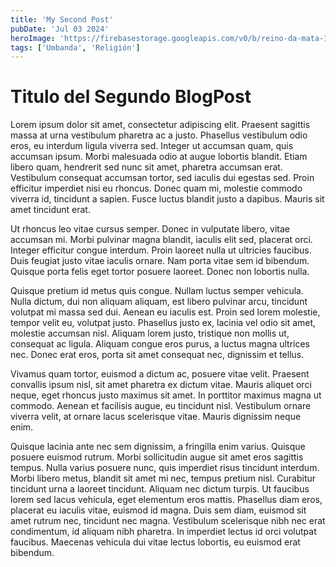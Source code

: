 ```yaml
---
title: 'My Second Post'
pubDate: 'Jul 03 2024'
heroImage: 'https://firebasestorage.googleapis.com/v0/b/reino-da-mata-160a9.appspot.com/o/7-orixas.jpg?alt=media&token=f0118082-2401-4976-8e3d-40a5835b1e6e'
tags: ['Umbanda', 'Religión']
---
```


# Titulo del Segundo BlogPost

Lorem ipsum dolor sit amet, consectetur adipiscing elit. Praesent sagittis massa at urna vestibulum pharetra ac a justo. Phasellus vestibulum odio eros, eu interdum ligula viverra sed. Integer ut accumsan quam, quis accumsan ipsum. Morbi malesuada odio at augue lobortis blandit. Etiam libero quam, hendrerit sed nunc sit amet, pharetra accumsan erat. Vestibulum consequat accumsan tortor, sed iaculis dui egestas sed. Proin efficitur imperdiet nisi eu rhoncus. Donec quam mi, molestie commodo viverra id, tincidunt a sapien. Fusce luctus blandit justo a dapibus. Mauris sit amet tincidunt erat.

Ut rhoncus leo vitae cursus semper. Donec in vulputate libero, vitae accumsan mi. Morbi pulvinar magna blandit, iaculis elit sed, placerat orci. Integer efficitur congue interdum. Proin laoreet nulla ut ultricies faucibus. Duis feugiat justo vitae iaculis ornare. Nam porta vitae sem id bibendum. Quisque porta felis eget tortor posuere laoreet. Donec non lobortis nulla.

Quisque pretium id metus quis congue. Nullam luctus semper vehicula. Nulla dictum, dui non aliquam aliquam, est libero pulvinar arcu, tincidunt volutpat mi massa sed dui. Aenean eu iaculis est. Proin sed lorem molestie, tempor velit eu, volutpat justo. Phasellus justo ex, lacinia vel odio sit amet, molestie accumsan nisl. Aliquam lorem justo, tristique non mollis ut, consequat ac ligula. Aliquam congue eros purus, a luctus magna ultrices nec. Donec erat eros, porta sit amet consequat nec, dignissim et tellus.

Vivamus quam tortor, euismod a dictum ac, posuere vitae velit. Praesent convallis ipsum nisl, sit amet pharetra ex dictum vitae. Mauris aliquet orci neque, eget rhoncus justo maximus sit amet. In porttitor maximus magna ut commodo. Aenean et facilisis augue, eu tincidunt nisl. Vestibulum ornare viverra velit, at ornare lacus scelerisque vitae. Mauris dignissim neque enim.

Quisque lacinia ante nec sem dignissim, a fringilla enim varius. Quisque posuere euismod rutrum. Morbi sollicitudin augue sit amet eros sagittis tempus. Nulla varius posuere nunc, quis imperdiet risus tincidunt interdum. Morbi libero metus, blandit sit amet mi nec, tempus pretium nisl. Curabitur tincidunt urna a laoreet tincidunt. Aliquam nec dictum turpis. Ut faucibus lorem sed lacus vehicula, eget elementum eros mattis. Phasellus diam eros, placerat eu iaculis vitae, euismod id magna. Duis sem diam, euismod sit amet rutrum nec, tincidunt nec magna. Vestibulum scelerisque nibh nec erat condimentum, id aliquam nibh pharetra. In imperdiet lectus id orci volutpat faucibus. Maecenas vehicula dui vitae lectus lobortis, eu euismod erat bibendum.

